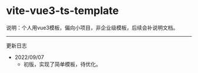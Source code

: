 # vite-vue3-ts-template



说明：个人用vue3模板，偏向小项目，非企业级模板，后续会补说明文档。





****



更新日志

- 2022/09/07
  - 初版，实现了简单模板，待优化。
